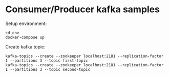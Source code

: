 Consumer/Producer kafka samples
========

Setup environment:
```
cd env
docker-compose up
```

Create kafka topic:
```
kafka-topics --create --zookeeper localhost:2181 --replication-factor 1 --partitions 3 --topic first-topic
kafka-topics --create --zookeeper localhost:2181 --replication-factor 1 --partitions 3 --topic second-topic
```